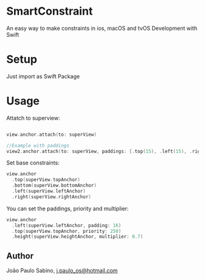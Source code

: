 # SmartConstraint

An easy way to make constraints in ios, macOS and tvOS Development with Swift

# Setup

Just import as Swift Package

# Usage

Attatch to superview:
```swift

view.anchor.attach(to: superView)

//Example with paddings
view2.anchor.attach(to: superView, paddings: [.top(15), .left(15), .right(15), .bottom(15)])

```
Set base constraints:


```swift
view.anchor
  .top(superView.topAnchor)
  .bottom(superView.bottomAnchor)
  .left(superView.leftAnchor)
  .right(superView.rightAnchor)
```
You can set the paddings, priority and multiplier:

```swift
view.anchor
  .left(superView.leftAnchor, padding: 16)
  .top(superView.topAnchor, priority: 250)
  .height(superView.heightAnchor, multiplier: 0.7)
```

## Author

João Paulo Sabino, j.paulo_os@hotmail.com
